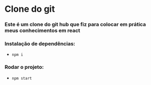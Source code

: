 # Clone do git
### Este é um clone do git hub que fiz para colocar em prática meus conhecimentos em react

### Instalação de dependências:
- ```npm i```

### Rodar o projeto:
- ```npm start```
